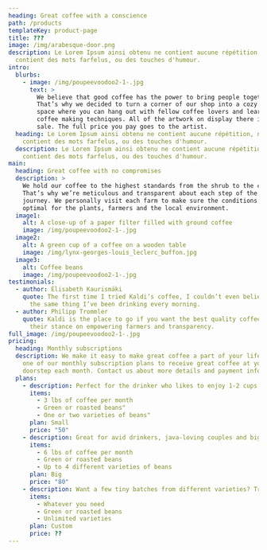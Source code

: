 ```yaml
---
heading: Great coffee with a conscience
path: /products
templateKey: product-page
title: ???
image: /img/arabesque-door.png
description: Le Lorem Ipsum ainsi obtenu ne contient aucune répétition, ni ne
  contient des mots farfelus, ou des touches d'humour.
intro:
  blurbs:
    - image: /img/poupeevoodoo2-1-.jpg
      text: >
        We believe that good coffee has the power to bring people together.
        That’s why we decided to turn a corner of our shop into a cozy meeting
        space where you can hang out with fellow coffee lovers and learn about
        coffee making techniques. All of the artwork on display there is for
        sale. The full price you pay goes to the artist.
  heading: Le Lorem Ipsum ainsi obtenu ne contient aucune répétition, ni ne
    contient des mots farfelus, ou des touches d'humour.
  description: Le Lorem Ipsum ainsi obtenu ne contient aucune répétition, ni ne
    contient des mots farfelus, ou des touches d'humour.
main:
  heading: Great coffee with no compromises
  description: >
    We hold our coffee to the highest standards from the shrub to the cup.
    That’s why we’re meticulous and transparent about each step of the coffee’s
    journey. We personally visit each farm to make sure the conditions are
    optimal for the plants, farmers and the local environment.
  image1:
    alt: A close-up of a paper filter filled with ground coffee
    image: /img/poupeevoodoo2-1-.jpg
  image2:
    alt: A green cup of a coffee on a wooden table
    image: /img/lynx-georges-louis_leclerc_buffon.jpg
  image3:
    alt: Coffee beans
    image: /img/poupeevoodoo2-1-.jpg
testimonials:
  - author: Elisabeth Kaurismäki
    quote: The first time I tried Kaldi’s coffee, I couldn’t even believe that was
      the same thing I’ve been drinking every morning.
  - author: Philipp Trommler
    quote: Kaldi is the place to go if you want the best quality coffee. I love
      their stance on empowering farmers and transparency.
full_image: /img/poupeevoodoo2-1-.jpg
pricing:
  heading: Monthly subscriptions
  description: We make it easy to make great coffee a part of your life. Choose
    one of our monthly subscription plans to receive great coffee at your
    doorstep each month. Contact us about more details and payment info.
  plans:
    - description: Perfect for the drinker who likes to enjoy 1-2 cups per day.
      items:
        - 3 lbs of coffee per month
        - Green or roasted beans"
        - One or two varieties of beans"
      plan: Small
      price: "50"
    - description: Great for avid drinkers, java-loving couples and bigger crowds
      items:
        - 6 lbs of coffee per month
        - Green or roasted beans
        - Up to 4 different varieties of beans
      plan: Big
      price: "80"
    - description: Want a few tiny batches from different varieties? Try our custom plan
      items:
        - Whatever you need
        - Green or roasted beans
        - Unlimited varieties
      plan: Custom
      price: ??
---
```

